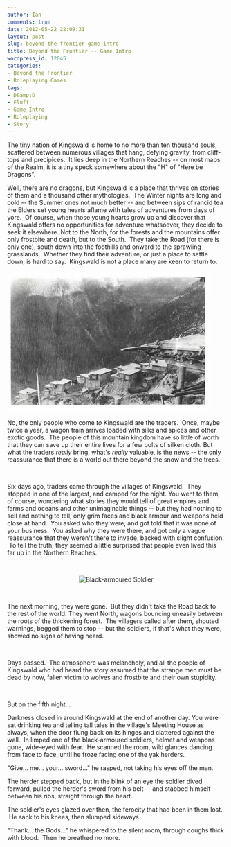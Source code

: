 ```yaml
---
author: Ian
comments: true
date: 2012-05-22 22:09:31
layout: post
slug: beyond-the-frontier-game-intro
title: Beyond the Frontier -- Game Intro
wordpress_id: 12045
categories:
- Beyond the Frontier
- Roleplaying Games
tags:
- D&amp;D
- Fluff
- Game Intro
- Roleplaying
- Story
---
```


The tiny nation of Kingswald is home to no more than ten thousand souls, scattered between numerous villages that hang, defying gravity, from cliff-tops and precipices.  It lies deep in the Northern Reaches -- on most maps of the Realm, it is a tiny speck somewhere about the "H" of "Here be Dragons".

Well, there are no dragons, but Kingswald is a place that thrives on stories of them and a thousand other mythologies.  The Winter nights are long and cold -- the Summer ones not much better -- and between sips of rancid tea the Elders set young hearts aflame with tales of adventures from days of yore.  Of course, when those young hearts grow up and discover that Kingswald offers no opportunities for adventure whatsoever, they decide to seek it elsewhere. Not to the North, for the forests and the mountains offer only frostbite and death, but to the South.  They take the Road (for there is only one), south down into the foothills and onward to the sprawling grasslands.  Whether they find their adventure, or just a place to settle down, is hard to say.  Kingswald is not a place many are keen to return to.

<a href="/rpgs/449551.jpg"><img class="wp-image-12058 alignnone" title="Kingswald Village" src="/rpgs/449551.jpg" alt="Kingswald Village" width="470" height="324" /></a>

No, the only people who come <em>to</em> Kingswald are the traders.  Once, maybe twice a year, a wagon train arrives loaded with silks and spices and other exotic goods.  The people of this mountain kingdom have so little of worth that they can save up their entire lives for a few bolts of silken cloth. But what the traders <em>really</em> bring, what's <em>really</em> valuable, is the news -- the only reassurance that there is a world out there beyond the snow and the trees.

&nbsp;

Six days ago, traders came through the villages of Kingswald.  They stopped in one of the largest, and camped for the night. You went to them, of course, wondering what stories they would tell of great empires and farms and oceans and other unimaginable things -- but they had nothing to sell and nothing to tell, only grim faces and black armour and weapons held close at hand.  You asked who they were, and got told that it was none of your business.  You asked why they were there, and got only a vague reassurance that they weren't there to invade, backed with slight confusion.  To tell the truth, they seemed a little surprised that people even lived this far up in the Northern Reaches.

&nbsp;
<p style="text-align: center;"><img class="aligncenter" title="Black-armoured Soldier" src="http://static.desktopnexus.com/thumbnails/45149-bigthumbnail.jpg" alt="Black-armoured Soldier" width="360" height="270" /></p>
&nbsp;

The next morning, they were gone.  But they didn't take the Road back to the rest of the world. They went North, wagons bouncing uneasily between the roots of the thickening forest.  The villagers called after them, shouted warnings, begged them to stop -- but the soldiers, if that's what they were, showed no signs of having heard.

&nbsp;

Days passed.  The atmosphere was melancholy, and all the people of Kingswald who had heard the story assumed that the strange men must be dead by now, fallen victim to wolves and frostbite and their own stupidity.

&nbsp;

But on the fifth night...

Darkness closed in around Kingswald at the end of another day. You were sat drinking tea and telling tall tales in the village's Meeting House as always, when the door flung back on its hinges and clattered against the wall.  In limped one of the black-armoured soldiers, helmet and weapons gone, wide-eyed with fear.  He scanned the room, wild glances dancing from face to face, until he froze facing one of the yak herders.

"Give... me... your... sword..." he rasped, not taking his eyes off the man.

The herder stepped back, but in the blink of an eye the soldier dived forward, pulled the herder's sword from his belt -- and stabbed himself between his ribs, straight through the heart.

The soldier's eyes glazed over then, the ferocity that had been in them lost.  He sank to his knees, then slumped sideways.

"Thank... the Gods..." he whispered to the silent room, through coughs thick with blood.  Then he breathed no more.